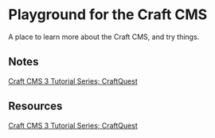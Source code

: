 # Playground for the Craft CMS

A place to learn more about the Craft CMS, and try things.

## Notes

[Craft CMS 3 Tutorial Series; CraftQuest](?)

## Resources

[Craft CMS 3 Tutorial Series; CraftQuest](https://www.youtube.com/playlist?list=PLCy7dPypkr2rOlj9Ps5HbzYeJecL48yg-)

<!--
https://craftcms.com/docs/4.x/installation.html#step-1-download-craft
-->
